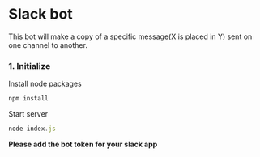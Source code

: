 # Slack bot

This bot will make a copy of a specific message(X is placed in Y) sent on one channel to another.


### 1. Initialize

Install node packages

```javascript
npm install
```

Start server

```javascript
node index.js
```
**Please add the bot token for your slack app**
